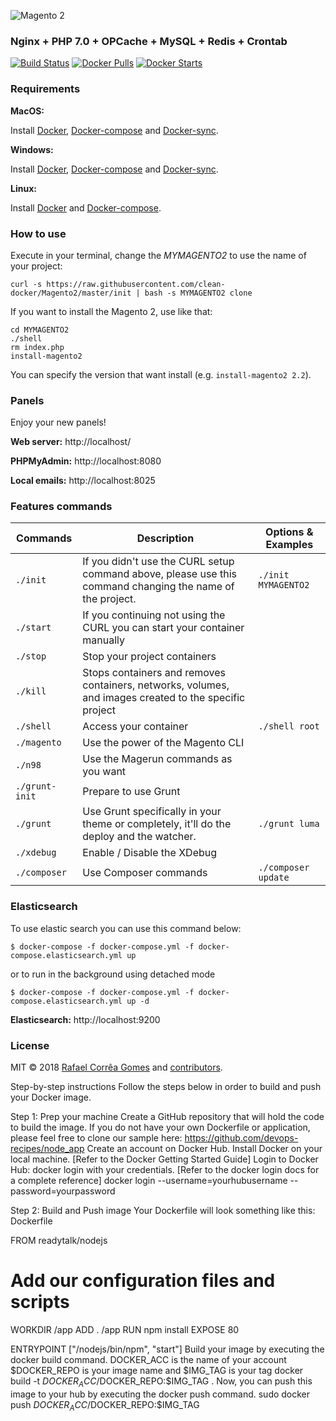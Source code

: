 ![Magento 2](https://cdn.rawgit.com/rafaelstz/magento2-snippets-visualstudio/master/images/icon.png)

### Nginx + PHP 7.0 + OPCache + MySQL +  Redis + Crontab

[![Build Status](https://img.shields.io/docker/build/rafaelcgstz/magento2.svg)](https://hub.docker.com/r/ahsandev/magento2.2/)
[![Docker Pulls](https://img.shields.io/docker/pulls/rafaelcgstz/magento2.svg)](https://hub.docker.com/r/ahsandev/magento2.2/)
[![Docker Starts](https://img.shields.io/docker/stars/rafaelcgstz/magento2.svg)](https://hub.docker.com/r/ahsandev/magento2.2/)


### Requirements

**MacOS:**

Install [Docker](https://docs.docker.com/docker-for-mac/install/), [Docker-compose](https://docs.docker.com/compose/install/#install-compose) and [Docker-sync](https://github.com/EugenMayer/docker-sync/wiki/docker-sync-on-OSX).

**Windows:**

Install [Docker](https://docs.docker.com/docker-for-windows/install/), [Docker-compose](https://docs.docker.com/compose/install/#install-compose) and [Docker-sync](https://github.com/EugenMayer/docker-sync/wiki/docker-sync-on-Windows).

**Linux:**

Install [Docker](https://docs.docker.com/engine/installation/linux/docker-ce/ubuntu/) and [Docker-compose](https://docs.docker.com/compose/install/#install-compose).

### How to use

Execute in your terminal, change the *MYMAGENTO2* to use the name of your project:

```
curl -s https://raw.githubusercontent.com/clean-docker/Magento2/master/init | bash -s MYMAGENTO2 clone
```

If you want to install the Magento 2, use like that:

```
cd MYMAGENTO2
./shell
rm index.php
install-magento2
```

You can specify the version that want install (e.g. `install-magento2 2.2`).

### Panels

Enjoy your new panels!

**Web server:** http://localhost/

**PHPMyAdmin:** http://localhost:8080

**Local emails:** http://localhost:8025

### Features commands

| Commands  | Description  | Options & Examples |
|---|---|---|
| `./init`  | If you didn't use the CURL setup command above, please use this command changing the name of the project.  | `./init MYMAGENTO2` |
| `./start`  | If you continuing not using the CURL you can start your container manually  | |
| `./stop`  | Stop your project containers  | |
| `./kill`  | Stops containers and removes containers, networks, volumes, and images created to the specific project  | |
| `./shell`  | Access your container  | `./shell root` | |
| `./magento`  | Use the power of the Magento CLI  | |
| `./n98`  | Use the Magerun commands as you want | |
| `./grunt-init`  | Prepare to use Grunt  | |
| `./grunt`  | Use Grunt specifically in your theme or completely, it'll do the deploy and the watcher.  | `./grunt luma` |
| `./xdebug`  |  Enable / Disable the XDebug | |
| `./composer`  |  Use Composer commands | `./composer update` |

### Elasticsearch 

To use elastic search you can use this command below:

`$ docker-compose -f docker-compose.yml -f docker-compose.elasticsearch.yml up`

or to run in the background using detached mode

`$ docker-compose -f docker-compose.yml -f docker-compose.elasticsearch.yml up -d`

**Elasticsearch:** http://localhost:9200

### License

MIT © 2018 [Rafael Corrêa Gomes](https://github.com/rafaelstz/) and [contributors](https://github.com/clean-docker/Magento2/graphs/contributors).


Step-by-step instructions
Follow the steps below in order to build and push your Docker image.

 

Step 1: Prep your machine
Create a GitHub repository that will hold the code to build the image. If you do not have your own Dockerfile or application, please feel free to clone our sample here: https://github.com/devops-recipes/node_app
Create an account on Docker Hub.
Install Docker on your local machine. [Refer to the Docker Getting Started Guide]
Login to Docker Hub: docker login with your credentials.  [Refer to the docker login docs for a complete reference]
docker login --username=yourhubusername --password=yourpassword
 

Step 2: Build and Push image
Your Dockerfile will look something like this:
Dockerfile

FROM readytalk/nodejs

# Add our configuration files and scripts
WORKDIR /app
ADD . /app
RUN npm install
EXPOSE 80

ENTRYPOINT ["/nodejs/bin/npm", "start"]
Build your image by executing the docker build command. DOCKER_ACC is the name of your account $DOCKER_REPO is your image name and $IMG_TAG is your tag
docker build -t $DOCKER_ACC/$DOCKER_REPO:$IMG_TAG .
Now, you can push this image to your hub by executing the docker push command.
sudo docker push $DOCKER_ACC/$DOCKER_REPO:$IMG_TAG